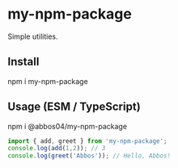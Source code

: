 # my-npm-package

Simple utilities.

## Install

npm i my-npm-package

## Usage (ESM / TypeScript)

npm i @abbos04/my-npm-package

```ts
import { add, greet } from 'my-npm-package';
console.log(add(1,2)); // 3
console.log(greet('Abbos')); // Hello, Abbos!